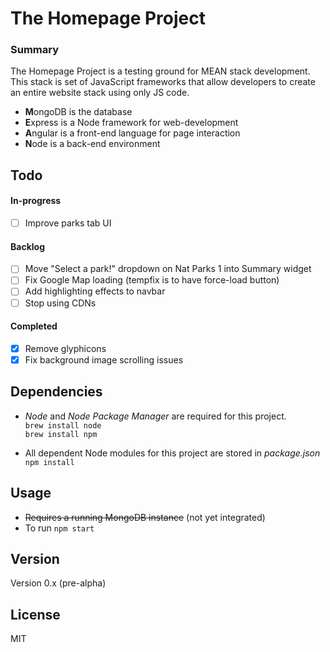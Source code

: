# The Homepage Project

### Summary

The Homepage Project is a testing ground for MEAN stack development. This stack is set of JavaScript frameworks that allow developers to create an entire website stack using only JS code.
* **M**ongoDB is the database
* **E**xpress is a Node framework for web-development
* **A**ngular is a front-end language for page interaction
* **N**ode is a back-end environment  

## Todo

#### In-progress

- [ ] Improve parks tab UI

#### Backlog

- [ ] Move "Select a park!" dropdown on Nat Parks 1 into Summary widget
- [ ] Fix Google Map loading (tempfix is to have force-load button)
- [ ] Add highlighting effects to navbar
- [ ] Stop using CDNs

#### Completed
- [x] Remove glyphicons
- [x] Fix background image scrolling issues

## Dependencies

* *Node* and *Node Package Manager* are required for this project.  
```brew install node```  
```brew install npm```  

* All dependent Node modules for this project are stored in _package.json_  
```npm install```  

## Usage 

* ~~Requires a running MongoDB instance~~ (not yet integrated)  
* To run ```npm start```

## Version  

Version 0.x (pre-alpha)

## License

MIT